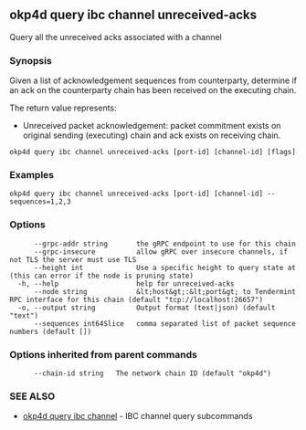 ## okp4d query ibc channel unreceived-acks

Query all the unreceived acks associated with a channel

### Synopsis

Given a list of acknowledgement sequences from counterparty, determine if an ack on the counterparty chain has been received on the executing chain.

The return value represents:

- Unreceived packet acknowledgement: packet commitment exists on original sending (executing) chain and ack exists on receiving chain.

```
okp4d query ibc channel unreceived-acks [port-id] [channel-id] [flags]
```

### Examples

```
okp4d query ibc channel unreceived-acks [port-id] [channel-id] --sequences=1,2,3
```

### Options

```
      --grpc-addr string       the gRPC endpoint to use for this chain
      --grpc-insecure          allow gRPC over insecure channels, if not TLS the server must use TLS
      --height int             Use a specific height to query state at (this can error if the node is pruning state)
  -h, --help                   help for unreceived-acks
      --node string            &lt;host&gt;:&lt;port&gt; to Tendermint RPC interface for this chain (default "tcp://localhost:26657")
  -o, --output string          Output format (text|json) (default "text")
      --sequences int64Slice   comma separated list of packet sequence numbers (default [])
```

### Options inherited from parent commands

```
      --chain-id string   The network chain ID (default "okp4d")
```

### SEE ALSO

- [okp4d query ibc channel](okp4d_query_ibc_channel.md)	 - IBC channel query subcommands
